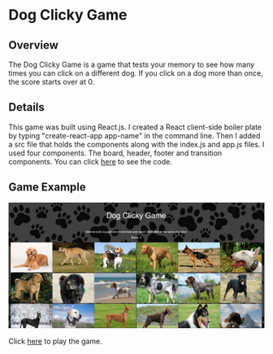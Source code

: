 # Dog Clicky Game

## Overview
The Dog Clicky Game is a game that tests your memory to see how many times you can click on a different dog.  If you click on a dog more than once, the score starts over at 0.

## Details
This game was built using React.js.  I created a React client-side boiler plate by typing "create-react-app app-name" in the command line.  Then I added a src file that holds the components along with the index.js and app.js files.  I used four components.  The board, header, footer and transition components.  You can click [here](https://github.com/chrishibby75/clicky-game) to see the code.

## Game Example

![GitHub Logo](/public/img/example.JPG)

Click [here](https://clicky-game0706.herokuapp.com/) to play the game.

